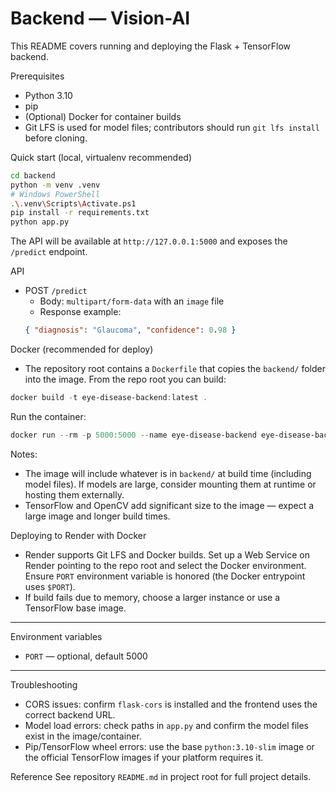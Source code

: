 # Backend — Vision-AI

This README covers running and deploying the Flask + TensorFlow backend.

Prerequisites
- Python 3.10
- pip
- (Optional) Docker for container builds
- Git LFS is used for model files; contributors should run `git lfs install` before cloning.

Quick start (local, virtualenv recommended)
```bash
cd backend
python -m venv .venv
# Windows PowerShell
.\.venv\Scripts\Activate.ps1
pip install -r requirements.txt
python app.py
```
The API will be available at `http://127.0.0.1:5000` and exposes the `/predict` endpoint.

API
- POST `/predict`
  - Body: `multipart/form-data` with an `image` file
  - Response example:
  ```json
  { "diagnosis": "Glaucoma", "confidence": 0.98 }
  ```

Docker (recommended for deploy)
- The repository root contains a `Dockerfile` that copies the `backend/` folder into the image. From the repo root you can build:
```powershell
docker build -t eye-disease-backend:latest .
```
Run the container:
```powershell
docker run --rm -p 5000:5000 --name eye-disease-backend eye-disease-backend:latest
```

Notes:
- The image will include whatever is in `backend/` at build time (including model files). If models are large, consider mounting them at runtime or hosting them externally.
- TensorFlow and OpenCV add significant size to the image — expect a large image and longer build times.

Deploying to Render with Docker
- Render supports Git LFS and Docker builds. Set up a Web Service on Render pointing to the repo root and select the Docker environment. Ensure `PORT` environment variable is honored (the Docker entrypoint uses `$PORT`).
- If build fails due to memory, choose a larger instance or use a TensorFlow base image.

---

Environment variables
- `PORT` — optional, default 5000

---

Troubleshooting
- CORS issues: confirm `flask-cors` is installed and the frontend uses the correct backend URL.
- Model load errors: check paths in `app.py` and confirm the model files exist in the image/container.
- Pip/TensorFlow wheel errors: use the base `python:3.10-slim` image or the official TensorFlow images if your platform requires it.

Reference
See repository `README.md` in project root for full project details.